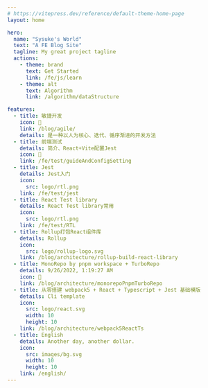 ```yaml
---
# https://vitepress.dev/reference/default-theme-home-page
layout: home

hero:
  name: "Sysuke's World"
  text: "A FE Blog Site"
  tagline: My great project tagline
  actions:
    - theme: brand
      text: Get Started
      link: /fe/js/learn
    - theme: alt
      text: Algorithm
      link: /algorithm/dataStructure

features:
  - title: 敏捷开发
    icon: 🚀
    link: /blog/agile/
    details: 是一种以人为核心、迭代、循序渐进的开发方法
  - title: 前端测试
    details: 简介、React+Vite配置Jest 
    icon: 🚀 
    link: /fe/test/guideAndConfigSetting
  - title: Jest
    details: Jest入门
    icon: 
      src: logo/rtl.png
    link: /fe/test/jest
  - title: React Test library
    details: React Test library常用
    icon:
      src: logo/rtl.png
    link: /fe/test/RTL
  - title: Rollup打包React组件库
    details: Rollup
    icon:
      src: logo/rollup-logo.svg
    link: /blog/architecture/rollup-build-react-library
  - title: MonoRepo by pnpm workspace + TurboRepo
    details: 9/26/2022, 1:19:27 AM
    icon: 🚀
    link: /blog/architecture/monorepoPnpmTurboRepo
  - title: 从零搭建 webpack5 + React + Typescript + Jest 基础模版
    details: Cli template
    icon:
      src: logo/react.svg
      width: 10
      height: 10
    link: /blog/architecture/webpack5ReactTs
  - title: English
    details: Another day, another dollar.
    icon:
      src: images/bg.svg
      width: 10
      height: 10
    link: /english/
---
```


